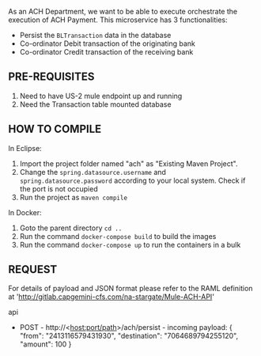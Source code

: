 As an ACH Department, we want to be able to execute orchestrate the execution of ACH Payment. This microservice has 3 functionalities:
- Persist the `BLTransaction` data in the database
- Co-ordinator Debit transaction of the originating bank
- Co-ordinator Credit transaction of the receiving bank


PRE-REQUISITES
--------------------------------------------
1. Need to have US-2 mule endpoint up and running
2. Need the Transaction table mounted database 

HOW TO COMPILE
--------------------------------------------
In Eclipse:
1. Import the project folder named "ach" as "Existing Maven Project".
2. Change the `spring.datasource.username` and `spring.datasource.password` according to your local system. Check if the port is not occupied
3.  Run the project as `maven compile`

In Docker:
1. Goto the parent directory `cd ..`
2. Run the command `docker-compose build` to build the images
3. Run the command `docker-compose up` to run the containers in a bulk

REQUEST
--------------------------------------------
For details of payload and JSON format please refer to the RAML definition at 'http://gitlab.capgemini-cfs.com/na-stargate/Mule-ACH-API'

api
  - POST
		- http://<<host:port/path>>/ach/persist
		  - incoming payload: 
			{
				"from": "2413116579431930",
				"destination": "7064689794255120",
				"amount": 100
			}


